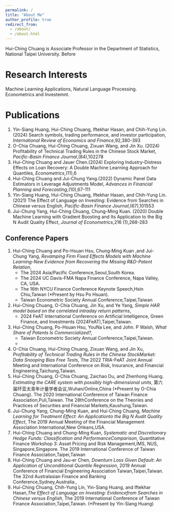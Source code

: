 ```yaml
---
permalink: /
title: "About Me"
author_profile: true
redirect_from:
  - /about/
  - /about.html
---
```


Hui-Ching Chuang is Associate Professor in the Department of Statistics, National Taipei University. Before


Research Interests
======
Machine Learning Applications, Natural Language Processing. Econometrics and Investemnt.

Publications
======
1. Yin-Siang Huang, Hui-Ching Chuang, Iftekhar Hasan, and Chih-Yung Lin.(2024) Search symbols, trading performance, and investor participation, _International Review of Economics and Finance_,92,380-393
1. O-Chia Chuang, Hui-Ching Chuang, Zixuan Wang, and Jin Xu. (2024) Profitability of Technical Trading Rules in the Chinese Stock Market, _Pacific-Basin Finance Journal_,(84),102278
1. Hui-Ching Chuang and Jauer Chen.(2024) Exploring Industry-Distress Effects on Loan Recovery: A Double Machine Learning Approach for Quantiles, _Econometrics_,(11),6
1. Hui-Ching Chuang and Jui-Chung Yang.(2022) Dynamic Panel Data Estimators in Leverage Adjustments Model, _Advances in Financial Planning and Forecasting_,(10),67-111
1. Yin-Siang Huang, Hui-Ching Chuang, Iftekhar Hasan, and Chih-Yung Lin. (2021) The Effect of Language on Investing: Evidence from Searches in Chinese versus English, _Pacific-Basin Finance Journal_,(67),101553
1. Jui-Chung Yang, Hui-Ching Chuang, Chung-Ming Kuan. (2020) Double Machine Learning with Gradient Boosting and Its Application to the Big N Audit Quality Effect, _Journal of Econometrics_,216 (1),268-283

Conference Papers
------
1. Hui-Ching Chuang and Po-Hsuan Hsu, Chung‐Ming Kuan ,and Jui-Chung Yang, _Revamping Firm Fixed Effects Models with Machine Learning-New Evidence from Recovering the Missing R&D-Patent Relation_,
   - The 2024 Asia/Pacific Conference,Seoul,South Korea.
   - The 2024 UC Davis-FMA Napa Finance Conference, Napa Valley, CA, USA.
   - The 16th NYCU Finance Conference Keynote Speech,Hsin Chiu,Taiwan (*Present by Hsu Po Hsuan).
   - Taiwan Econometric Society Annual Conference,Taipei,Taiwan
1. Hui-Ching Chuang, O-Chia Chuang, Jin Xu, and Ye Yang, _Simple HAR model based on the correlated intraday return patterns_,
   - 2024 FeAT International Conference on Artificial Intelligence, Green Finance, and Investments (2024FeAT),Taipei,Taiwan.
1. Hui-Ching Chuang, Po-Hsuan Hsu, YouNa Lee, and John. P Walsh, _What Share of Patents Is Commercialized?,_
   - Taiwan Econometric Society Annual Conference,Taipei,Taiwan.
   - 
1. O-Chia Chuang, Hui-Ching Chuang, Zixuan Wang, and Jin Xu, _Profitability of Technical Trading Rules in the Chinese StockMarket: Data Snooping Bias Free Tests_, The 2022 TRIA-FeAT Joint Annual Meeting and International Conference on Risk, Insurance, and Financial Engineering,Taichung,Taiwan.
1. Hui-Ching Chuang, O-Chia Chuang, Zaichao Du, and Zhenhong Huang. _Estimating the CARE system with possibly high-dimensional units_, 第六届环亚太青年计量学者会议,Wuhan/Online,China (*Present by O-Chia Chuang). The 2020 International Conference of Taiwan Finance Association,Puli,Taiwan. The 28thConference on the Theories and Practices of Securities and Financial Markets,Kaushung,Taiwan.
1. Jui-Chung Yang, Chung-Ming Kuan, and Hui-Ching Chuang, _Machine Learning for Treatment Effect: An Applicationto the Big N Audit Quality Effect_, The 2019 Annual Meeting of the Financial Management Association International,New Orleans,USA. 
1. Hui-Ching Chuang and Chung-Ming Kuan, _Systematic and Discretionary Hedge Funds: Classification and PerformanceComparison_, Quantitative Finance Workshop 3: Asset Pricing and Risk Management,IMS, NUS, Singapore,Singapore. The 2019 International Conference of Taiwan Finance Association,Taipei,Taiwan
1. Hui-Ching Chuang and Jau-er Chen, _Downturn Loss Given Default: An Application of Unconditional Quantile Regression_, 2019 Annual Conference of Financial Engineering Association Taiwan,Taipei,Taiwan. The 32nd Australasian Finance and Banking Conference,Sydney,Australia.,
1. Hui-Ching Chuang, Chih-Yung Lin, Yin-Siang Huang, and Iftekhar Hasan,_The Effect of Language on Investing: Evidencefrom Searches in Chinese versus English_, The 2019 International Conference of Taiwan Finance Association,Taipei,Taiwan. (*Present by Yin-Siang Huang)


